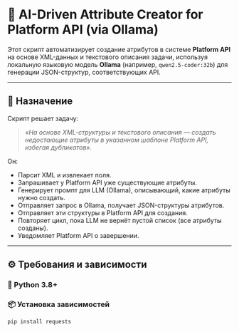 # 🧠 AI-Driven Attribute Creator for Platform API (via Ollama)

Этот скрипт автоматизирует создание атрибутов в системе **Platform API** на основе XML-данных и текстового описания задачи, используя локальную языковую модель **Ollama** (например, `qwen2.5-coder:32b`) для генерации JSON-структур, соответствующих API.

---

## 📌 Назначение

Скрипт решает задачу:

> *«На основе XML-структуры и текстового описания — создать недостающие атрибуты в указанном шаблоне Platform API, избегая дубликатов».*

Он:

- Парсит XML и извлекает поля.
- Запрашивает у Platform API уже существующие атрибуты.
- Генерирует промпт для LLM (Ollama), описывающий, какие атрибуты нужно создать.
- Отправляет запрос в Ollama, получает JSON-структуры атрибутов.
- Отправляет эти структуры в Platform API для создания.
- Повторяет цикл, пока LLM не вернёт пустой список (все атрибуты созданы).
- Уведомляет Platform API о завершении.

---

## ⚙️ Требования и зависимости

### 🐍 Python 3.8+

### 📦 Установка зависимостей

```bash
pip install requests